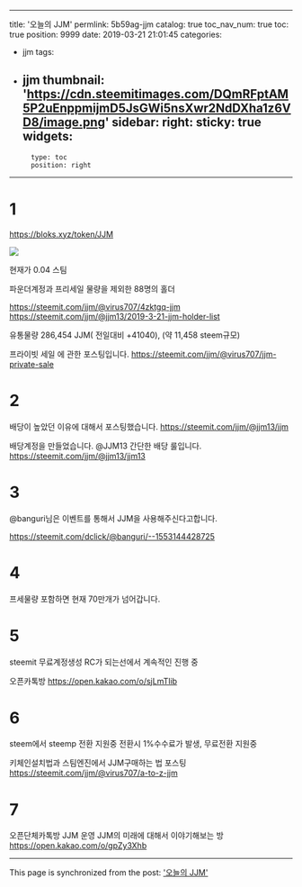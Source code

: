 
---
title: '오늘의 JJM'
permlink: 5b59ag-jjm
catalog: true
toc_nav_num: true
toc: true
position: 9999
date: 2019-03-21 21:01:45
categories:
- jjm
tags:
- jjm
thumbnail: 'https://cdn.steemitimages.com/DQmRFptAM5P2uEnppmijmD5JsGWi5nsXwr2NdDXha1z6VD8/image.png'
sidebar:
    right:
        sticky: true
widgets:
    -
        type: toc
        position: right
---


# 1

https://bloks.xyz/token/JJM

![](https://cdn.steemitimages.com/DQmRFptAM5P2uEnppmijmD5JsGWi5nsXwr2NdDXha1z6VD8/image.png)

현재가 0.04 스팀

파운더계정과 프리세일 물량을 제외한 88명의 홀더

https://steemit.com/jjm/@virus707/4zktgq-jjm
https://steemit.com/jjm/@jjm13/2019-3-21-jjm-holder-list


유통물량 286,454 JJM( 전일대비 +41040), (약 11,458 steem규모)

프라이빗 세일 에 관한 포스팅입니다.
https://steemit.com/jjm/@virus707/jjm-private-sale

# 2

배당이 높았던 이유에 대해서 포스팅했습니다.
https://steemit.com/jjm/@jjm13/jjm



배당계정을 만들었습니다. @JJM13 간단한 배당 룰입니다.
https://steemit.com/jjm/@jjm13/jjm13

# 3
@banguri님은 이벤트를 통해서 JJM을 사용해주신다고합니다. 

https://steemit.com/dclick/@banguri/--1553144428725


# 4

프세물량 포함하면 현재 70만개가 넘어갑니다.


# 5
steemit 무료계정생성
RC가 되는선에서 계속적인 진행 중

오픈카톡방
https://open.kakao.com/o/sjLmTlib

# 6 
steem에서 steemp 전환 지원중
전환시 1%수수료가 발생, 무료전환 지원중

키체인설치법과 스팀엔진에서 JJM구매하는 법 포스팅
https://steemit.com/jjm/@virus707/a-to-z-jjm

# 7
오픈단체카톡방 JJM 운영
JJM의 미래에 대해서 이야기해보는 방
https://open.kakao.com/o/gpZy3Xhb

- - -

This page is synchronized from the post: ['오늘의 JJM'](https://steemit.com/@virus707/5b59ag-jjm)
